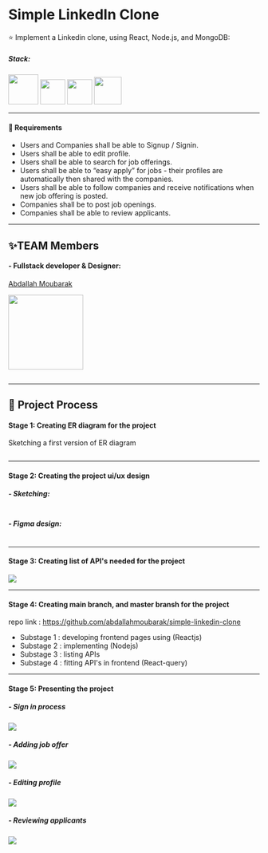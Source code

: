 # Simple LinkedIn Clone

⭐ Implement a Linkedin clone, using React, Node.js, and MongoDB:

##### Stack:

<p align='left'>
<img src='./src/nodejs.svg' height='60' alt=''>
<img src='./src/react.svg' width='50' alt=''>
<img src='./src/react-query.svg' height='50' alt=''>
<img src='./src/mongodb.svg' height='55' alt=''>
</p>

---

#### 🎯 Requirements

- Users and Companies shall be able to Signup / Signin.
- Users shall be able to edit profile.
- Users shall be able to search for job offerings.
- Users shall be able to “easy apply” for jobs - their profiles are automatically then shared with the companies.
- Users shall be able to follow companies and receive notifications when new job offering is posted.
- Companies shall be to post job openings.
- Companies shall be able to review applicants.

---

## ✨TEAM Members

#### - Fullstack developer & Designer:

<a href='https://github.com/abdallahmoubarak'>Abdallah Moubarak<p><img width='150' src="https://avatars.githubusercontent.com/u/112470831?v=4" alt='' /></p></a>

<img align="center" src="https://github-readme-stats.vercel.app/api?username=abdallahmoubarak&show_icons=true&locale=en" alt="" />

---

## 🎯 Project Process

#### Stage 1: Creating ER diagram for the project

Sketching a first version of ER diagram

<img src='./src/LinkedIn_clone_db_v2.svg'  alt=''>

---

#### Stage 2: Creating the project ui/ux design

##### - Sketching:

<img src='./src/LinkedIn_clone_v1.svg'  alt=''>

##### - Figma design:

<img src='./src/LinkedIn_clone_mockup_v1.svg'  alt=''>

---

#### Stage 3: Creating list of API's needed for the project

<img src='./src/apis.png' >

---

#### Stage 4: Creating main branch, and master bransh for the project

repo link : https://github.com/abdallahmoubarak/simple-linkedin-clone

- Substage 1 : developing frontend pages using (Reactjs)
- Substage 2 : implementing (Nodejs)
- Substage 3 : listing APIs
- Substage 4 : fitting API's in frontend (React-query)

---

#### Stage 5: Presenting the project

##### - Sign in process

<img src='./src/signin.gif' >

##### - Adding job offer

<img src='./src/add_job_offer.gif' >

##### - Editing profile

<img src='./src/edit_profile.gif' >

##### - Reviewing applicants

<img src='./src/review_applicant.gif' >
